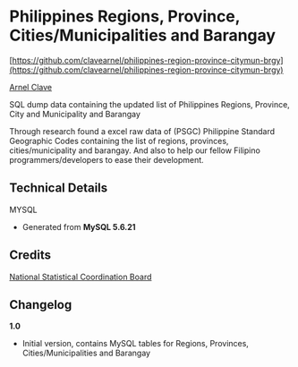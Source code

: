 Philippines Regions, Province, Cities/Municipalities and Barangay
===============================



[https://github.com/clavearnel/philippines-region-province-citymun-brgy](https://github.com/clavearnel/philippines-region-province-citymun-brgy)


[Arnel Clave](http://arnelc.com)

SQL dump data containing the updated list of Philippines Regions, Province, City and Municipality and Barangay


Through research found a excel raw data of (PSGC) Philippine Standard Geographic Codes containing the list of regions, provinces, cities/municipality and barangay. And also to help our fellow Filipino programmers/developers to ease their development.

Technical Details
-----------------

MYSQL
* Generated from **MySQL 5.6.21**

Credits
-------
[National Statistical Coordination Board](http://www.nscb.gov.ph/)


Changelog
---------

**1.0**
* Initial version, contains MySQL tables for Regions, Provinces, Cities/Municipalities and Barangay

